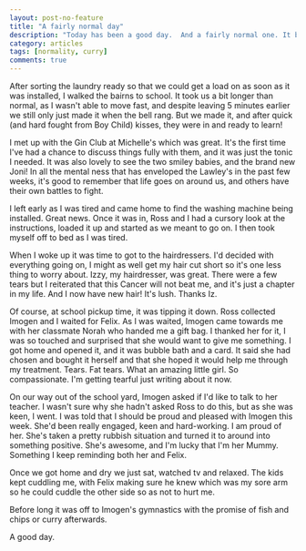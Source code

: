 ```yaml
---
layout: post-no-feature
title: "A fairly normal day"
description: "Today has been a good day.  And a fairly normal one. It began with cuddles in bed with the bairns.  I like those."
category: articles
tags: [normality, curry]
comments: true
---
```


After sorting the laundry ready so that we could get a load on as soon as it was installed, I walked the bairns to school.  It took us a bit longer than normal, as I wasn't able to move fast, and despite leaving 5 minutes earlier we still only just made it when the bell rang.  But we made it, and after quick (and hard fought from Boy Child) kisses, they were in and ready to learn!

I met up with the Gin Club at Michelle's which was great.  It's the first time I've had a chance to discuss things fully with them, and it was just the tonic I needed.  It was also lovely to see the two smiley babies, and the brand new Joni!  In all the mental ness that has enveloped the Lawley's in the past few weeks, it's good to remember that life goes on around us, and others have their own battles to fight.

I left early as I was tired and came home to find the washing machine being installed.  Great news.  Once it was in, Ross and I had a cursory look at the instructions, loaded it up and started as we meant to go on.  I then took myself off to bed as I was tired.

When I woke up it was time to got to the hairdressers. I'd decided with everything going on, I might as well get my hair cut short so it's one less thing to worry about.  Izzy, my hairdresser, was great.  There were a few tears but I reiterated that this Cancer will not beat me, and it's just a chapter in my life.  And I now have new hair!  It's lush.  Thanks Iz.

Of course, at school pickup time, it was tipping it down.  Ross collected Imogen and I waited for Felix.  As I was waited, Imogen came towards me with her classmate Norah who handed me a gift bag.  I thanked her for it, I was so touched and surprised that she would want to give me something.  I got home and opened it, and it was bubble bath and a card.  It said she had chosen and bought it herself and that she hoped it would help me through my treatment.  Tears. Fat tears.  What an amazing little girl.  So compassionate.  I'm getting tearful just writing about it now.

On our way out of the school yard, Imogen asked if I'd like to talk to her teacher.  I wasn't sure why she hadn't asked Ross to do this, but as she was keen, I went.  I was told that I should be proud and pleased with Imogen this week.  She'd been really engaged, keen and hard-working.  I am proud of her.  She's taken a pretty rubbish situation and turned it to around into something positive.  She's awesome, and I'm lucky that I'm her Mummy.  Something I keep reminding both her and Felix.

Once we got home and dry we just sat, watched tv and relaxed.  The kids kept cuddling me, with Felix making sure he knew which was my sore arm so he could cuddle the other side so as not to hurt me.

Before long it was off to Imogen's gymnastics with the promise of fish and chips or curry afterwards.

A good day.